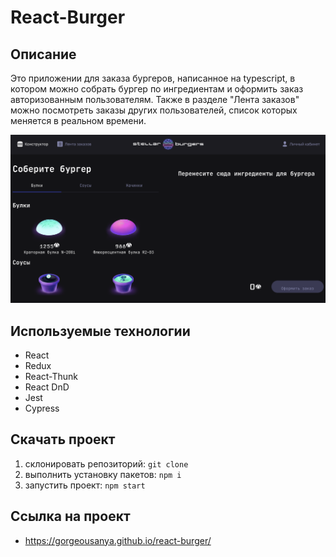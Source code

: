 # React-Burger

## Описание

Это приложении для заказа бургеров, написанное на typescript, в котором можно собрать бургер 
по ингредиентам и оформить заказ авторизованным пользователям. Также в разделе "Лента заказов" можно посмотреть заказы других пользователей, список которых меняется в реальном времени.

![Image alt](https://github.com/Gorgeousanya/react-burger/blob/sprint6/public/homepage.png)

## Используемые технологии
- React
- Redux
- React-Thunk
- React DnD
- Jest
- Cypress

## Скачать проект
1. склонировать репозиторий: `git clone`
2. выполнить установку пакетов: `npm i`
3. запустить проект: `npm start`

## Ссылка на проект 
- https://gorgeousanya.github.io/react-burger/
